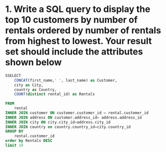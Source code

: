 # 1. Write a SQL query to display the top 10 customers by number of rentals ordered by number of rentals from highest to lowest. Your result set should include the attributes shown below
```sql
SSELECT
    CONCAT(first_name,' ', last_name) as Customer,
    city as City,
    country as Country,
    COUNT(distinct rental_id) as Rentals
 
FROM
    rental
INNER JOIN customer ON customer.customer_id = rental.customer_id
INNER JOIN address ON customer.address_id= address.address_id
INNER JOIN city ON city.city_id=address.city_id
INNER JOIN country on country.country_id=city.country_id
GROUP BY
    rental.customer_id
order by Rentals DESC
limit 10
```
